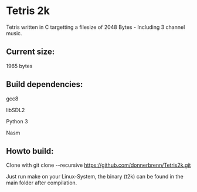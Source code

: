 # Tetris 2k

Tetris written in C targetting a filesize of 2048 Bytes - Including 3 channel music.


## Current size: 

1965 bytes

## Build dependencies:

gcc8

libSDL2

Python 3

Nasm

## Howto build:
Clone with 
git clone --recursive https://github.com/donnerbrenn/Tetris2k.git

Just run make on your Linux-System, the binary (t2k) can be found in the main folder after compilation.
